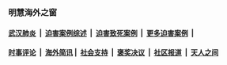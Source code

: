 
### 明慧海外之窗

####  [武汉肺炎](indexes/365.md?t=07051200) &nbsp;|&nbsp;  [迫害案例综述](indexes/328.md?t=07051200) &nbsp;|&nbsp; [迫害致死案例](indexes/277.md?t=07051200)  &nbsp;|&nbsp; [更多迫害案例](indexes/81.md?t=07051200)  &nbsp;|&nbsp; 
####  [时事评论](indexes/19.md?t=07051200) &nbsp;|&nbsp; [海外简讯](indexes/245.md?t=07051200)&nbsp;|&nbsp;  [社会支持](indexes/140.md?t=07051200) &nbsp;|&nbsp; [褒奖决议](indexes/282.md?t=07051200) &nbsp;|&nbsp; [社区报道](indexes/91.md?t=07051200)  &nbsp;|&nbsp; [天人之间](indexes/78.md?t=07051200) 

